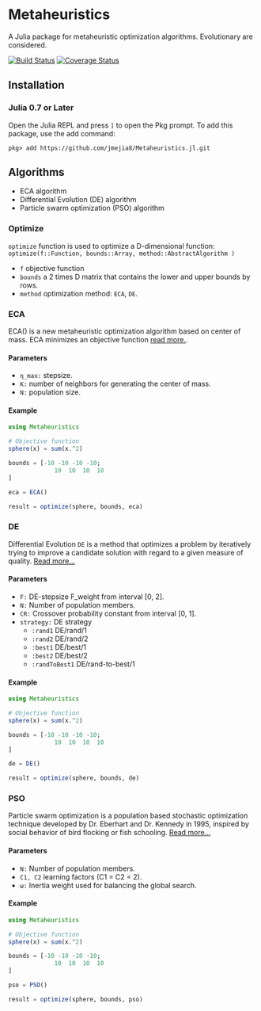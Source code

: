 # Metaheuristics

A Julia package for metaheuristic optimization algorithms. Evolutionary are considered.

[![Build Status](https://travis-ci.org/jmejia8/Metaheuristics.jl.svg?branch=master)](https://travis-ci.org/jmejia8/Metaheuristics.jl)
[![Coverage Status](https://coveralls.io/repos/github/jmejia8/Metaheuristics.jl/badge.svg?branch=master)](https://coveralls.io/github/jmejia8/Metaheuristics.jl?branch=master)

## Installation

### Julia 0.7 or Later

Open the Julia REPL and press `]` to open the Pkg prompt. To add this package, use the add command:
```
pkg> add https://github.com/jmejia8/Metaheuristics.jl.git
```

## Algorithms

- ECA algorithm
- Differential Evolution (DE) algorithm
- Particle swarm optimization (PSO) algorithm

### Optimize

`optimize` function is used to optimize a D-dimensional function: `optimize(f::Function, bounds::Array, method::AbstractAlgorithm )`

- `f` objective function
- `bounds` a 2 times D matrix that contains the lower and upper bounds by rows.
- `method` optimization method: `ECA`, `DE`.

### ECA

ECA() is a new metaheuristic optimization algorithm based on center of mass. ECA minimizes an objective function [read more.](https://www.dropbox.com/s/kqc22ki2edjtt0y/ECA-optimization.pdf).

#### Parameters
- `η_max:` stepsize.
- `K:` number of neighbors for generating the center of mass.
- `N:` population size.

#### Example
```julia
using Metaheuristics

# Objective function
sphere(x) = sum(x.^2)

bounds = [-10 -10 -10 -10;
             10  10  10  10
]

eca = ECA()

result = optimize(sphere, bounds, eca)

```

### DE
Differential Evolution `DE` is a method that optimizes a problem by iteratively trying to improve a candidate solution with regard to a given measure of quality. [Read more...](https://en.wikipedia.org/wiki/Differential_evolution)

#### Parameters
- `F:` DE-stepsize F_weight from interval [0, 2].
- `N:` Number of population members.
- `CR:` Crossover probability constant from interval [0, 1].
- `strategy:` DE strategy
	- `:rand1` DE/rand/1
	- `:rand2` DE/rand/2             
	- `:best1` DE/best/1             
	- `:best2` DE/best/2             
	- `:randToBest1` DE/rand-to-best/1             

#### Example

```julia
using Metaheuristics

# Objective function
sphere(x) = sum(x.^2)

bounds = [-10 -10 -10 -10;
             10  10  10  10
]

de = DE()

result = optimize(sphere, bounds, de)

```


### PSO
Particle swarm optimization is a population based stochastic optimization technique developed by Dr. Eberhart and Dr. Kennedy  in 1995, inspired by social behavior of bird flocking or fish schooling. [Read more...](https://en.wikipedia.org/wiki/Particle_swarm_optimization)

#### Parameters
- `N:` Number of population members.
- `C1, C2`  learning factors (C1 = C2 = 2).
- `ω:` Inertia weight used for balancing the global search.

#### Example

```julia
using Metaheuristics

# Objective function
sphere(x) = sum(x.^2)

bounds = [-10 -10 -10 -10;
             10  10  10  10
]

pso = PSO()

result = optimize(sphere, bounds, pso)

```